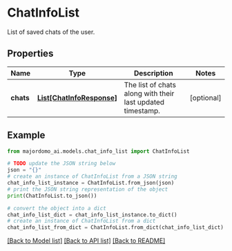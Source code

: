 # ChatInfoList

List of saved chats of the user.

## Properties

Name | Type | Description | Notes
------------ | ------------- | ------------- | -------------
**chats** | [**List[ChatInfoResponse]**](ChatInfoResponse.md) | The list of chats along with their last updated timestamp. | [optional] 

## Example

```python
from majordomo_ai.models.chat_info_list import ChatInfoList

# TODO update the JSON string below
json = "{}"
# create an instance of ChatInfoList from a JSON string
chat_info_list_instance = ChatInfoList.from_json(json)
# print the JSON string representation of the object
print(ChatInfoList.to_json())

# convert the object into a dict
chat_info_list_dict = chat_info_list_instance.to_dict()
# create an instance of ChatInfoList from a dict
chat_info_list_from_dict = ChatInfoList.from_dict(chat_info_list_dict)
```
[[Back to Model list]](../README.md#documentation-for-models) [[Back to API list]](../README.md#documentation-for-api-endpoints) [[Back to README]](../README.md)


